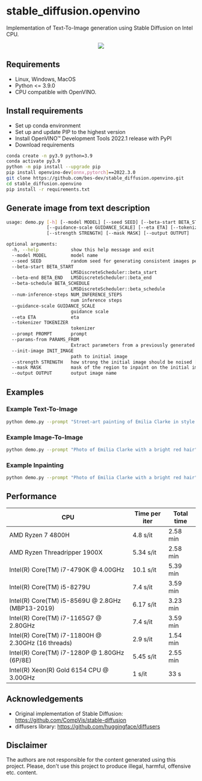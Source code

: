 # stable_diffusion.openvino

Implementation of Text-To-Image generation using Stable Diffusion on Intel CPU.
<p align="center">
  <img src="data/title.png"/>
</p>

## Requirements

* Linux, Windows, MacOS
* Python <= 3.9.0
* CPU compatible with OpenVINO.

## Install requirements

* Set up conda environment 
* Set up and update PIP to the highest version
* Install OpenVINO™ Development Tools 2022.1 release with PyPI
* Download requirements

```bash
conda create -n py3.9 python=3.9
conda activate py3.9
python -m pip install --upgrade pip
pip install openvino-dev[onnx,pytorch]==2022.3.0
git clone https://github.com/bes-dev/stable_diffusion.openvino.git
cd stable_diffusion.openvino
pip install -r requirements.txt
```

## Generate image from text description

```bash
usage: demo.py [-h] [--model MODEL] [--seed SEED] [--beta-start BETA_START] [--beta-end BETA_END] [--beta-schedule BETA_SCHEDULE] [--num-inference-steps NUM_INFERENCE_STEPS]
               [--guidance-scale GUIDANCE_SCALE] [--eta ETA] [--tokenizer TOKENIZER] [--prompt PROMPT] [--params-from PARAMS_FROM] [--init-image INIT_IMAGE]
               [--strength STRENGTH] [--mask MASK] [--output OUTPUT]

optional arguments:
  -h, --help            show this help message and exit
  --model MODEL         model name
  --seed SEED           random seed for generating consistent images per prompt
  --beta-start BETA_START
                        LMSDiscreteScheduler::beta_start
  --beta-end BETA_END   LMSDiscreteScheduler::beta_end
  --beta-schedule BETA_SCHEDULE
                        LMSDiscreteScheduler::beta_schedule
  --num-inference-steps NUM_INFERENCE_STEPS
                        num inference steps
  --guidance-scale GUIDANCE_SCALE
                        guidance scale
  --eta ETA             eta
  --tokenizer TOKENIZER
                        tokenizer
  --prompt PROMPT       prompt
  --params-from PARAMS_FROM
                        Extract parameters from a previously generated image.
  --init-image INIT_IMAGE
                        path to initial image
  --strength STRENGTH   how strong the initial image should be noised [0.0, 1.0]
  --mask MASK           mask of the region to inpaint on the initial image
  --output OUTPUT       output image name
  ```

## Examples

### Example Text-To-Image
```bash
python demo.py --prompt "Street-art painting of Emilia Clarke in style of Banksy, photorealism"
```

### Example Image-To-Image
```bash
python demo.py --prompt "Photo of Emilia Clarke with a bright red hair" --init-image ./data/input.png --strength 0.5
```

### Example Inpainting
```bash
python demo.py --prompt "Photo of Emilia Clarke with a bright red hair" --init-image ./data/input.png --mask ./data/mask.png --strength 0.5
```

## Performance

| CPU                                                   | Time per iter | Total time |
|-------------------------------------------------------|---------------|------------|
| AMD Ryzen 7 4800H                                     | 4.8 s/it      | 2.58 min   |
| AMD Ryzen Threadripper 1900X                          | 5.34 s/it     | 2.58 min   |
| Intel(R) Core(TM) i7-4790K  @ 4.00GHz                 | 10.1 s/it     | 5.39 min   |
| Intel(R) Core(TM) i5-8279U                            | 7.4 s/it      | 3.59 min   |
| Intel(R) Core(TM) i5-8569U @ 2.8GHz (MBP13-2019)      | 6.17 s/it     | 3.23 min   |
| Intel(R) Core(TM) i7-1165G7 @ 2.80GHz                 | 7.4 s/it      | 3.59 min   |
| Intel(R) Core(TM) i7-11800H @ 2.30GHz (16 threads)    | 2.9 s/it      | 1.54 min   |
| Intel(R) Core(TM) i7-1280P @ 1.80GHz (6P/8E)          | 5.45 s/it     | 2.55 min   |
| Intel(R) Xeon(R) Gold 6154 CPU @ 3.00GHz              | 1 s/it        | 33 s       |

## Acknowledgements

* Original implementation of Stable Diffusion: https://github.com/CompVis/stable-diffusion
* diffusers library: https://github.com/huggingface/diffusers

## Disclaimer

The authors are not responsible for the content generated using this project.
Please, don't use this project to produce illegal, harmful, offensive etc. content.
